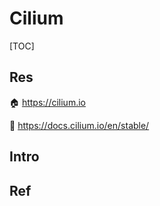 # Cilium

[TOC]



## Res
🏠 https://cilium.io

📂 https://docs.cilium.io/en/stable/



## Intro


## Ref

